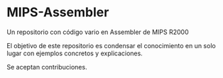 # MIPS-Assembler
Un repositorio con código vario en Assembler de MIPS R2000

El objetivo de este repositorio es condensar el conocimiento en un solo lugar con ejemplos concretos y explicaciones.

Se aceptan contribuciones.
